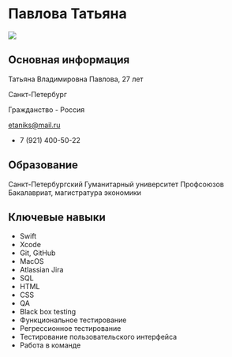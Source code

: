# Павлова Татьяна

![](/Users/ilya/Desktop/PavlovaGitMaster/img/phot)

## Основная информация

Татьяна Владимировна Павлова, 27 лет

Санкт-Петербург

Гражданство - Россия

etaniks@mail.ru

+ 7 (921) 400-50-22


## Образование 

Санкт-Петербургский Гуманитарный университет Профсоюзов
Бакалавриат, магистратура экономики

## Ключевые навыки

* Swift
* Xcode
* Git, GitHub
* MacOS
* Atlassian Jira 
* SQL 
* HTML 
* CSS 
* QA 
* Black box testing 
* Функциональное тестирование 
* Регрессионное тестирование 
* Тестирование пользовательского интерфейса 
* Работа в команде
